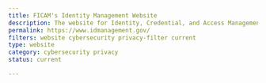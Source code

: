 ```yaml
---
title: FICAM's Identity Management Website
description: The website for Identity, Credential, and Access Management (ICAM), a security discipline that enable the right individual to access the right resource, at the right time, for the right reason.
permalink: https://www.idmanagement.gov/
filters: website cybersecurity privacy-filter current
type: website
category: cybersecurity privacy
status: current

---
```

